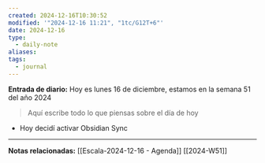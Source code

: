 ```yaml
---
created: 2024-12-16T10:30:52
modified: '"2024-12-16 11:21", "1tc/G12T+6"'
date: 2024-12-16
type:
  - daily-note
aliases: 
tags:
  - journal
---
```

**Entrada de diario:** 
Hoy es lunes 16 de diciembre, estamos en la semana 51 del año 2024

> Aquí escribe todo lo que piensas sobre el día de hoy

- Hoy decidí activar Obsidian Sync


----
**Notas relacionadas:**
[[Escala-2024-12-16 - Agenda]]
[[2024-W51]]
